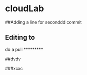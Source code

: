 # cloudLab

##Adding a line for seconddd commit

## Editing to
do a pull *********

##dvdv

###xcxc
